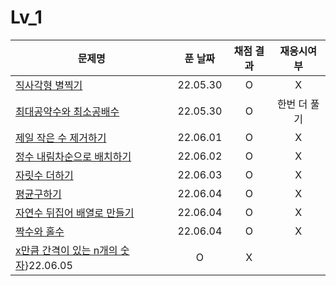 # Lv_1
|문제명|푼 날짜|채점 결과|재응시여부|
|---|:---:|:---:|:---:|
|[직사각형 별찍기](./starRectangle.js)|22.05.30|O|X|
|[최대공약수와 최소공배수](./GcdLcm.js)|22.05.30|O|한번 더 풀기|
|[제일 작은 수 제거하기](./sliceMin.js)|22.06.01|O|X|
|[정수 내림차순으로 배치하기](./sortNumber.js)|22.06.02|O|X|
|[자릿수 더하기](./positionSum.js)|22.06.03|O|X|
|[평균구하기](./average.js)|22.06.04|O|X|
|[자연수 뒤집어 배열로 만들기](./reverseNumber.js)|22.06.04|O|X|
|[짝수와 홀수](./oddOrEven.js)|22.06.04|O|X|
|[x만큼 간격이 있는 n개의 숫자](./xLength.js)}22.06.05|O|X|